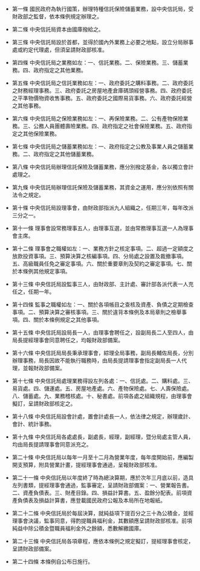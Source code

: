 * 第一條 國民政府為執行國策，辦理特種信託保險儲蓄業務，設中央信託局，受財政部之監督，依本條例規定辦理之。

* 第二條 中央信託局資本由國庫撥給之。

* 第三條 中央信託局設於首都，並得於國內外業務上必要之地點，設立分局辦事處或約定代理處，但須呈請財政部核准。

* 第四條 中央信託局之業務如左：一、信託業務。二、保險業務。三、儲蓄業務。四、政府指定之其他業務。

* 第五條 中央信託局之信託業務如左：一、政府委託之購料事務。二、政府委託之財務經理事務。三、政府委託之房屋地產倉庫碼頭經營事務。四、政府委託之平準物價物資收售事務。五、政府委託之國際易貨事務。六、政府委託經營之其他事務。

* 第六條 中央信託局之保險業務如左：一、再保險業務。二、公有產物保險業務。三、公務人員團體壽險業務。四、政府指定之社會保險業務。五、政府指定之其他保險業務。

* 第七條 中央信託局之儲蓄業務如左：一、政府指定之公教及事業人員之儲蓄業務。二、政府指定之其他儲蓄業務。

* 第八條 中央信託局辦理信託保險及儲蓄業務，應分別撥定基金，各以獨立會計處理之。

* 第九條 中央信託局辦理信託保險及儲蓄業務，其資金之運用，應分別依照有關法令之規定。

* 第十條 中央信託局設理事會，由財政部指派九人組織之，任期三年，每年改派三分之一。

* 第十一條 理事會設常務理事五人，由理事互選，並由常務理事互選一人為理事會主席。

* 第十二條 理事會之職權如左：一、業務方針之核定事項。二、超過一定額度之放款投資事項。三、預算決算之核編事項。四、分局處之設置及裁撤事項。五、高級職員任免之審定事項。六、關於重要章則及契約之審定事項。七、關於本條例其他規定事項。

* 第十三條 中央信託局設監事三人，由財政部、主計處、審計部各派代表一人充任之，任期一年。

* 第十四條 監事之職權如左：一、關於各項帳目之查核及資產、負債之定期檢查事項。二、預算決算之審核事項。三、關於違背本條例及本局章則之檢舉事項。四、關於本條例規定之其他事項。

* 第十五條 中央信託局設局長一人，由理事會聘任之，設副局長二人至四人，由局長提經理事會同意聘任之，均報財政部備案。

* 第十六條 中央信託局局長秉承理事會，綜理全局事務，副局長輔佐局長，分別辦理事務，局長因故不能執行職務時，由局長提請理事會指定副局長一人代理，並報財政部備案。

* 第十七條 中央信託局處理業務得設左列各處：一、信託處。二、購料處。三、易貨處。四、儲運處。五、房屋地產處。六、產物保險處。七、人壽保險處。八、儲蓄處。九、業務稽核處。十、秘書處。前項各處之組織規程，由理事會擬訂，呈請財政部核定之。

* 第十八條 中央信託局設會計處，置會計處長一人，依法律之規定，辦理歲計、會計、統計事務。

* 第十九條 中央信託局各處處長，副處長，經理，副經理，暨分局處主管人員，均由局長提請理事會同意派充之。

* 第二十條 中央信託局以每年一月至十二月為營業年度，每年度開始前，應編製開支預算，附具營業計畫，提經理事會通過，呈報財政部核准。

* 第二十一條 中央信託局以年度終了時為總決算期，應於次年三月底以前，造具左列書類，提經理事會通過，監事審定，呈請財政部備案：一、營業報告書。二、資產負債表。三、財產目錄。四、損益計算書。五、盈餘分配表。前項資產負債表及損益計算書，應登載國民政府公報及本局所在地報紙。

* 第二十二條 中央信託局於每屆決算，就純益項下提百分之三十為公積金，並經理事會決議，監事同意，得酌提職員福利金，其數額應呈請財政部核准。前項純益中除公積金暨職員福利金外之餘額，悉數解繳國庫。

* 第二十三條 中央信託局各項章程，應依本條例之規定擬訂，提經理事會核定，呈請財政部備案。

* 第二十四條 本條例自公布日施行。

